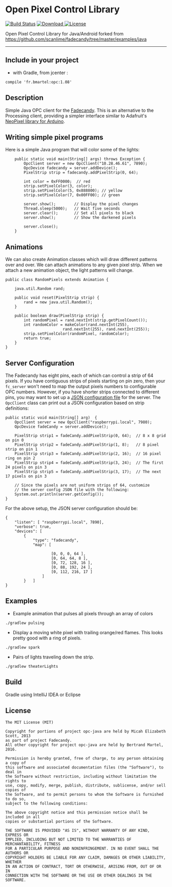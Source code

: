 # Open Pixel Control Library 

[![Build Status](https://travis-ci.org/bertrandmartel/opc-java.svg?branch=master)](https://travis-ci.org/bertrandmartel/opc-java)
[ ![Download](https://api.bintray.com/packages/bertrandmartel/maven/opc-java/images/download.svg) ](https://bintray.com/bertrandmartel/maven/opc-java/_latestVersion)
[![License](http://img.shields.io/:license-mit-blue.svg)](LICENSE.md)

Open Pixel Control Library for Java/Android forked from https://github.com/scanlime/fadecandy/tree/master/examples/java

<hr/>

## Include in your project

* with Gradle, from jcenter :

```
compile 'fr.bmartel:opc:1.08'
```

## Description

Simple Java OPC client for the [Fadecandy](http://www.misc.name/fadecandy/).
This is an alternative to the Processing client, providing a simpler interface similar to Adafruit's [NeoPixel library for Arduino](https://github.com/adafruit/Adafruit_NeoPixel).

## Writing simple pixel programs

Here is a simple Java program that will color some of the lights:

```
    public static void main(String[] args) throws Exception {
        OpcClient server = new OpcClient("10.28.46.61", 7890);
        OpcDevice fadecandy = server.addDevice();
        PixelStrip strip = fadecandy.addPixelStrip(0, 64);
        
        int color = 0xFF0000;  // red
        strip.setPixelColor(3, color);
        strip.setPixelColor(5, 0x888800); // yellow
        strip.setPixelColor(7, 0x00FF00); // green
        
        server.show();        // Display the pixel changes
        Thread.sleep(5000);   // Wait five seconds
        server.clear();       // Set all pixels to black
        server.show();        // Show the darkened pixels
        
        server.close();
    }
```

## Animations
We can also create Animation classes which will draw different patterns over and over.  We can attach animations to any given pixel strip.  When we attach a new animation object, the light patterns will change.

```
public class RandomPixels extends Animation {

    java.util.Random rand;
    
    public void reset(PixelStrip strip) {
        rand = new java.util.Random();
    }

    public boolean draw(PixelStrip strip) {
        int randomPixel = rand.nextInt(strip.getPixelCount());
        int randomColor = makeColor(rand.nextInt(255), 
                         rand.nextInt(255), rand.nextInt(255));
        strip.setPixelColor(randomPixel, randomColor);
        return true;
    }
}
```

## Server Configuration

The Fadecandy has eight pins, each of which can control a strip of 64 pixels.
If you have contiguous strips of pixels starting on pin zero, then your `fc_server` won't need to map the output pixels numbers to configurable OPC numbers.  However, if you have
shorter strips connected to different pins, you may want to set up a [JSON configuration file](https://github.com/scanlime/fadecandy/blob/master/doc/fc_server_config.md)
for the server.  The `OpcClient` class can print out a JSON configuration based on
strip definitions:

```
public static void main(String[] arg)  {
    OpcClient server = new OpcClient("raspberrypi.local", 7980);
    OpcDevice fadeCandy = server.addDevice();
        
    PixelStrip strip1 = fadeCandy.addPixelStrip(0, 64);  // 8 x 8 grid on pin 0
    PixelStrip strip2 = fadeCandy.addPixelStrip(1, 8);   // 8 pixel strip on pin 1
    PixelStrip strip3 = fadeCandy.addPixelStrip(2, 16);  // 16 pixel ring on pin 2
    PixelStrip strip4 = fadeCandy.addPixelStrip(3, 24);  // The first 24 pixels on pin 3
    PixelStrip strip5 = fadeCandy.addPixelStrip(3, 17);  // The next 17 pixels on pin 3
        
    // Since the pixels are not uniform strips of 64, customize 
    // the server config JSON file with the following:
    System.out.println(server.getConfig());
}
```

For the above setup, the JSON server configuration should be:

```
{
    "listen": [ "raspberrypi.local", 7890],
    "verbose": true,
    "devices": [
        {
            "type": "fadecandy",
            "map": [

                    [0, 0, 0, 64 ],
                    [0, 64, 64, 8 ],
                    [0, 72, 128, 16 ],
                    [0, 88, 192, 24 ],
                    [0, 112, 216, 17 ]
                ]
        }   ]
}
```

## Examples


* Example animation that pulses all pixels through an array of colors

```
./gradlew pulsing
```

* Display a moving white pixel with trailing orange/red flames. This looks pretty good with a ring of pixels.

```
./gradlew spark
```

* Pairs of lights traveling down the strip.

```
./gradlew theaterLights
```

## Build

Gradle using IntelliJ IDEA or Eclipse

## License

```
The MIT License (MIT)

Copyright for portions of project opc-java are held by Micah Elizabeth Scott, 2013 
as part of project Fadecandy. 
All other copyright for project opc-java are held by Bertrand Martel, 2016.

Permission is hereby granted, free of charge, to any person obtaining a copy of
this software and associated documentation files (the "Software"), to deal in
the Software without restriction, including without limitation the rights to
use, copy, modify, merge, publish, distribute, sublicense, and/or sell copies of
the Software, and to permit persons to whom the Software is furnished to do so,
subject to the following conditions:

The above copyright notice and this permission notice shall be included in all
copies or substantial portions of the Software.

THE SOFTWARE IS PROVIDED "AS IS", WITHOUT WARRANTY OF ANY KIND, EXPRESS OR
IMPLIED, INCLUDING BUT NOT LIMITED TO THE WARRANTIES OF MERCHANTABILITY, FITNESS
FOR A PARTICULAR PURPOSE AND NONINFRINGEMENT. IN NO EVENT SHALL THE AUTHORS OR
COPYRIGHT HOLDERS BE LIABLE FOR ANY CLAIM, DAMAGES OR OTHER LIABILITY, WHETHER
IN AN ACTION OF CONTRACT, TORT OR OTHERWISE, ARISING FROM, OUT OF OR IN
CONNECTION WITH THE SOFTWARE OR THE USE OR OTHER DEALINGS IN THE SOFTWARE.
```
